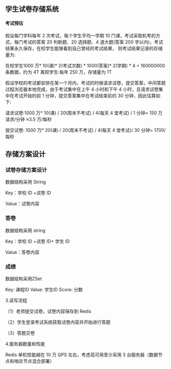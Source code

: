 ## 学生试卷存储系统
#### 考试预估

假设每门学科每年 2 次考试，每个学生平均一学期 10 门课，考试采取机考的方式，每门考试的答案 20 判断题、20 选择题、4 道大题(答案 200 字以内)，考试结果永久保存，在校学生能够看到自己曾经的考试结果， 则考试结果记录的存储量为:

在校学生1000 万* 10(课)* 2(考试次数) * 1000(答案)* 2(学期) * 4 = 160000000 条数据，约为 4T 离校学生:每年 250 万，存储量为 1T

假设学校的考试都安排在某一个月内，考试的时候请求试卷，提交答案，中间答题过程浏览器本地完成，由于考试集中在上午 4 小时和下午 4 小时，且请求试卷集中在考试开始的前 1 分钟，提交答案集中在考试结束前的 30 分钟，因此估算如下:

请求试卷:1000 万* 10(课) / 20(周末不考试) / 4(每天 4 堂考试) / 1 分钟= 150 万请求/分钟 ≈3.5 万/每秒

提交试卷: 1000 万* 20(课) / 20(周末不考试) / 4(每天 4 堂考试)/ 30 分钟= 1700/每秒

## 存储方案设计

### 试卷存储方案设计

数据结构采用 String

Key：学校 ID +试卷 ID  

Value：试卷内容
 

### 答卷

数据结构采用 string

Key：学校 ID +试卷 ID+ 学生 ID

Value：答卷内容


### 成绩
数据结构采用ZSet

Key: 课程ID
Value: 学生ID
Score: 分数

 

3.读写流程

（1）老师提交试卷，试卷内容保存到 Redis

（2）学生登录考试系统获取试卷内容并开始进行答题

（3）答题交卷

4.服务器数量和性能

  Redis 单机性能越在 10 万 QPS 左右，考虑高可用至少采用 3 台服务器（数据节点和哨兵节点混合部署）